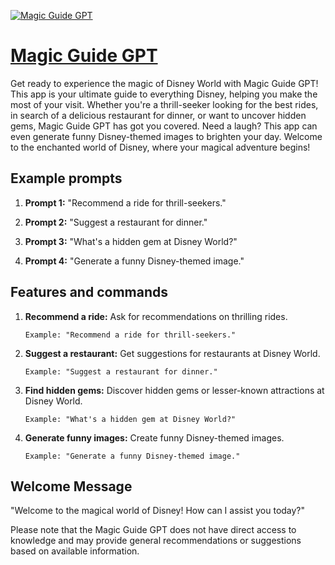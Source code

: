 [![Magic Guide GPT](https://files.oaiusercontent.com/file-anBlGRGu7X8ylwYjgj0TcSQ1?se=2123-10-17T03%3A45%3A44Z&sp=r&sv=2021-08-06&sr=b&rscc=max-age%3D31536000%2C%20immutable&rscd=attachment%3B%20filename%3Da6056226-45d8-4248-bf7f-4fddc75e3e57.png&sig=7cZ3oXkZy0prrNSh8z%2BEKHx11ZSoBxwXDDcLRJlemf8%3D)](https://chat.openai.com/g/g-AGni0pMfB-magic-guide-gpt)

# [Magic Guide GPT](https://chat.openai.com/g/g-AGni0pMfB-magic-guide-gpt)

Get ready to experience the magic of Disney World with Magic Guide GPT! This app is your ultimate guide to everything Disney, helping you make the most of your visit. Whether you're a thrill-seeker looking for the best rides, in search of a delicious restaurant for dinner, or want to uncover hidden gems, Magic Guide GPT has got you covered. Need a laugh? This app can even generate funny Disney-themed images to brighten your day. Welcome to the enchanted world of Disney, where your magical adventure begins!

## Example prompts

1. **Prompt 1:** "Recommend a ride for thrill-seekers."

2. **Prompt 2:** "Suggest a restaurant for dinner."

3. **Prompt 3:** "What's a hidden gem at Disney World?"

4. **Prompt 4:** "Generate a funny Disney-themed image."


## Features and commands

1. **Recommend a ride:** Ask for recommendations on thrilling rides.
    ```
    Example: "Recommend a ride for thrill-seekers."
    ```

2. **Suggest a restaurant:** Get suggestions for restaurants at Disney World.
    ```
    Example: "Suggest a restaurant for dinner."
    ```

3. **Find hidden gems:** Discover hidden gems or lesser-known attractions at Disney World.
    ```
    Example: "What's a hidden gem at Disney World?"
    ```

4. **Generate funny images:** Create funny Disney-themed images.
    ```
    Example: "Generate a funny Disney-themed image."
    ```

## Welcome Message

"Welcome to the magical world of Disney! How can I assist you today?"

Please note that the Magic Guide GPT does not have direct access to knowledge and may provide general recommendations or suggestions based on available information.